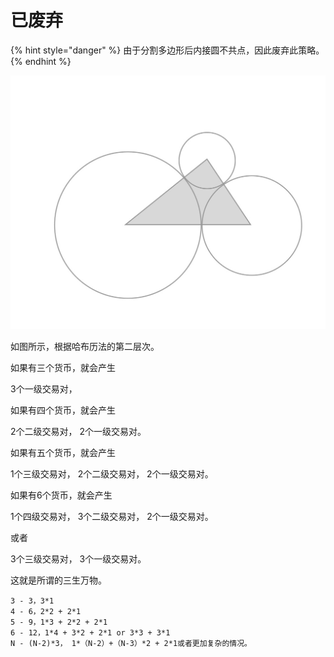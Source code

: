 # 已废弃

{% hint style="danger" %}
由于分割多边形后内接圆不共点，因此废弃此策略。
{% endhint %}

![](<../../../.gitbook/assets/image (23).png>)

如图所示，根据哈布历法的第二层次。



如果有三个货币，就会产生

3个一级交易对，



如果有四个货币，就会产生

2个二级交易对， 2个一级交易对。



如果有五个货币，就会产生

1个三级交易对， 2个二级交易对， 2个一级交易对。



如果有6个货币，就会产生

1个四级交易对， 3个二级交易对， 2个一级交易对。

或者

3个三级交易对， 3个一级交易对。&#x20;



这就是所谓的三生万物。

```
3 - 3，3*1
4 - 6，2*2 + 2*1
5 - 9，1*3 + 2*2 + 2*1
6 - 12，1*4 + 3*2 + 2*1 or 3*3 + 3*1
N - (N-2)*3， 1*（N-2）+（N-3）*2 + 2*1或者更加复杂的情况。
```
